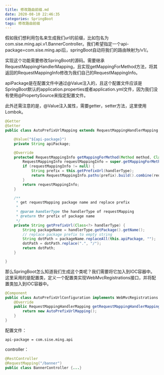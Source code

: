 ```yaml
---
title: 修改路由前缀.md
date: 2020-08-10 22:46:35
categories: SpringBoot
tags: 修改路由前缀
---
```


假如我们想利用包名来生成我们url的前缀，比如包名为com.sise.ming.api.v1.BannerController。我们希望指定一个api-package=com.sise.ming.api后，springBoot自动将我们的路由映射为/v1/。

实现这个功能需要修改SpringBoot的源码。需要继承RequestMappingHandlerMapping，且实现getMappingForMethod方法，将其返回的RequestMappingInfo修改为我们自己的RequestMappingInfo。

apiPackage是在配置文件中通过@Value注入的，且这个配置文件应该是SpringBoot默认的application.properties或者application.yml文件，因为我们没有使用@PropertySource来指定配置文件。

此外还需注意的是，@Value注入属性，需要getter，setter方法，这里使用Lombok。

```java
@Getter
@Setter
public class AutoPrefixUrlMapping extends RequestMappingHandlerMapping {

    @Value("${api-package}")
    private String apiPackage;

    @Override
    protected RequestMappingInfo getMappingForMethod(Method method, Class<?> handlerType) {
        RequestMappingInfo requestMappingInfo = super.getMappingForMethod(method, handlerType);
        if (requestMappingInfo != null) {
            String prefix = this.getPrefixUrl(handlerType);
            return RequestMappingInfo.paths(prefix).build().combine(requestMappingInfo);
        }
        return requestMappingInfo;
    }

    /**
     * get requestMapping package name and replace prefix
     *
     * @param handlerType the handlerType of requestMapping
     * @return thr prefix of package name
     */
    private String getPrefixUrl(Class<?> handlerType) {
        String packageName = handlerType.getPackage().getName();
        // replace package prefix to empty string
        String dotPath = packageName.replaceAll(this.apiPackage, "");
        dotPath = dotPath.replace(".", "/");
        return dotPath;
    }

}
```

那么SpringBoot怎么知道我们生成这个类呢？我们需要将它加入到IOC容器中。这里采用的是配置类，定义一个配置类实现WebMvcRegistrations接口，并将配置类加入到IOC容器中。

```java
@Component
public class AutoPrefixUrlConfiguration implements WebMvcRegistrations {
    @Override
    public RequestMappingHandlerMapping getRequestMappingHandlerMapping() {
        return new AutoPrefixUrlMapping();
    }
}
```

配置文件：

```properties
api-package = com.sise.ming.api
```

controller：

```java
@RestController
@RequestMapping("/banner")
public class BannerController {...}
```

